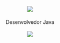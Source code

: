 <h1 align="center">
<img src="https://readme-typing-svg.herokuapp.com/?font=Righteous&size=35&center=true&vCenter=true&width=500&height=70&duration=4000&lines=olá!+👋;+me+chamo+Vinícius!;" />
</h1>
<div  align="center" >
 Desenvolvedor Java
 
  
</div>
<br/>



<div align="center" >

  <img src="https://skillicons.dev/icons?i=react,html,css,javascript,vscode,github,java,git,typescript" />
</div>




